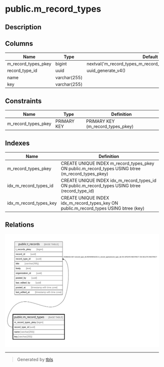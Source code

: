 # public.m_record_types

## Description

## Columns

| Name | Type | Default | Nullable | Children | Parents | Comment |
| ---- | ---- | ------- | -------- | -------- | ------- | ------- |
| m_record_types_pkey | bigint | nextval('m_record_types_m_record_types_pkey_seq'::regclass) | false |  |  |  |
| record_type_id | uuid | uuid_generate_v4() | false | [public.t_records](public.t_records.md) |  |  |
| name | varchar(255) |  | false |  |  |  |
| key | varchar(255) |  | false |  |  |  |

## Constraints

| Name | Type | Definition |
| ---- | ---- | ---------- |
| m_record_types_pkey | PRIMARY KEY | PRIMARY KEY (m_record_types_pkey) |

## Indexes

| Name | Definition |
| ---- | ---------- |
| m_record_types_pkey | CREATE UNIQUE INDEX m_record_types_pkey ON public.m_record_types USING btree (m_record_types_pkey) |
| idx_m_record_types_id | CREATE UNIQUE INDEX idx_m_record_types_id ON public.m_record_types USING btree (record_type_id) |
| idx_m_record_types_key | CREATE UNIQUE INDEX idx_m_record_types_key ON public.m_record_types USING btree (key) |

## Relations

![er](public.m_record_types.svg)

---

> Generated by [tbls](https://github.com/k1LoW/tbls)
